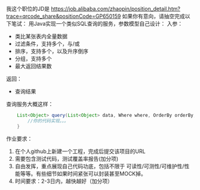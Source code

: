 我这个职位的JD是 https://job.alibaba.com/zhaopin/position_detail.htm?trace=qrcode_share&positionCode=GP650159
如果你有意向，请抽空完成以下笔试：
用Java实现一个类似SQL查询的服务，参数模型自己设计：
 入参：
  - 类比某张表内全量数据
  - 过滤条件，支持多个，与/或
  - 排序，支持多个，以及升序倒序
  - 分组，支持多个
  - 最大返回结果数
  
 返回：
  - 查询结果

查询服务大概这样：
```java
    List<Object> query(List<Object> data, Where where, OrderBy orderBy, GroupBy groupBy, Limit limit) {
        //你的代码实现。。。
    }
```

作业要求：
 1. 在个人github上新建一个工程，完成后提交该项目的URL
 2. 需要包含测试代码，测试覆盖率报告(加分项)
 3. 自由发挥，重点展现自己代码功底，包括不限于 可读性/可测性/可维护性/性能等等。有些细节如果时间紧张可以封装甚至MOCK掉。
 4. 时间要求：2-3日内，越快越好（加分项）
